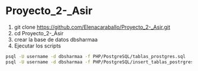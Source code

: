 # Proyecto_2-_Asir

1. git clone https://github.com/Elenacaraballo/Proyecto_2-_Asir.git
2. cd Proyecto_2-_Asir
3. crear la base de datos dbsharmaa
4. Ejecutar los scripts 
```sh 
psql -U username -d dbsharmaa -f PHP/PostgreSQL/tablas_prostgres.sql    
psql -U username -d dbsharmaa -f PHP/PostgreSQL/insert_tablas_postrgres.sql
```
